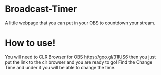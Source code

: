 # Broadcast-Timer
A little webpage that you can put in your OBS to countdown your stream. 


# How to use!
You will need to CLR Browser for OBS https://goo.gl/31IUS6 then you just put the link to the clr browser and you are ready to go! 
Find the Change Time and under it you will be able to change the time. 